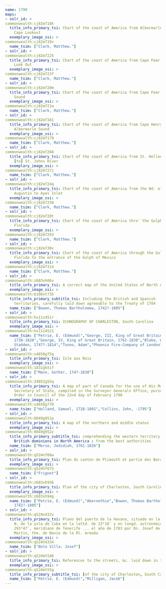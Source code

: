 ```yaml
---
name: 1790
maps:
- solr_id: > 
commonwealth:cj82m718k
  title_info_primary_tsi: Chart of the coast of America from Albermarle Sound to
    Cape Lookout
  exemplary_image_ssi: > 
commonwealth:cj82m719v
  name_tsim: ["Clark, Matthew."]
- solr_id: > 
commonwealth:cj82m7225
  title_info_primary_tsi: Chart of the coast of America from Cape Fear to Cape
    Look Out
  exemplary_image_ssi: > 
commonwealth:cj82m723f
  name_tsim: ["Clark, Matthew."]
- solr_id: > 
commonwealth:cj82m720m
  title_info_primary_tsi: Chart of the coast of America from Cape Fear to Helens
    Sound
  exemplary_image_ssi: > 
commonwealth:cj82m721w
  name_tsim: ["Clark, Matthew."]
- solr_id: > 
commonwealth:cj82m7161
  title_info_primary_tsi: Chart of the coast of America from Cape Henry to
    Albermarle Sound
  exemplary_image_ssi: > 
commonwealth:cj82m7179
  name_tsim: ["Clark, Matthew."]
- solr_id: > 
commonwealth:cj82m7268
  title_info_primary_tsi: Chart of the coast of America from St. Hellens Sound
    [to] St. Johns River
  exemplary_image_ssi: > 
commonwealth:cj82m727j
  name_tsim: ["Clark, Matthew."]
- solr_id: > 
commonwealth:cj82m724q
  title_info_primary_tsi: Chart of the coast of America from the Nd. of St.
    Augustin to Ayes Inlet
  exemplary_image_ssi: > 
commonwealth:cj82m7250
  name_tsim: ["Clark, Matthew."]
- solr_id: > 
commonwealth:cj82m728t
  title_info_primary_tsi: Chart of the coast of America thro' the Gulph of
    Florida
  exemplary_image_ssi: > 
commonwealth:cj82m7293
  name_tsim: ["Clark, Matthew."]
- solr_id: > 
commonwealth:cj82m730v
  title_info_primary_tsi: Chart of the coast of America through the Gulph of
    Florida to the entrance of the Gulph of Mexico
  exemplary_image_ssi: > 
commonwealth:cj82m7314
  name_tsim: ["Clark, Matthew."]
- solr_id: > 
commonwealth:z603vh06v
  title_info_primary_tsi: A correct map of the United States of North America.
  exemplary_image_ssi: > 
commonwealth:6108vt735
  title_info_primary_subtitle_tsi: Including the British and Spanish
    territories, carefully laid down agreeable to the Treaty of 1784
  name_tsim: ["Bowen, Thomas Bartholomew, 1742?-1805"]
- solr_id: > 
commonwealth:hx11z451r
  title_info_primary_tsi: ICHNOGRAPHY OF CHARLESTON, South Carolina
  exemplary_image_ssi: > 
commonwealth:hx11z4521
  name_tsim: ["Petrie, E. (Edmund)","George, III, King of Great Britain,
    1738-1820","George, IV, King of Great Britain, 1762-1830","Blake, William
    Stadden, 1747?-1814","Tunno, Adam","Phoenix Fire-Company of London"]
- solr_id: > 
commonwealth:s4658g75q
  title_info_primary_tsi: Isle aux Noix
  exemplary_image_ssi: > 
commonwealth:1831gk51f
  name_tsim: ["Mann, Gother, 1747-1830"]
- solr_id: > 
commonwealth:34852g55q
  title_info_primary_tsi: A map of part of Canada for the use of His Majesty's
    Secretary of State, compiled in the Surveyor Generals Office, pursuant to an
    Order in Council of the 22nd day of February 1790
  exemplary_image_ssi: > 
commonwealth:s4658g778
  name_tsim: ["Holland, Samuel, 1728-1801","Collins, John, -1795"]
- solr_id: > 
commonwealth:8049g951p
  title_info_primary_tsi: A map of the northern and middle states
  exemplary_image_ssi: > 
commonwealth:8049g952z
  title_info_primary_subtitle_tsi: comprehending the western territory & the
    British dominions in North America : from the best authorities
  name_tsim: ["Morse, Jedidiah, 1761-1826"]
- solr_id: > 
commonwealth:q524nf66w
  title_info_primary_tsi: Plan du canton de Plimouth et partie des Baradéres
  exemplary_image_ssi: > 
commonwealth:q524nf675
  name_tsim: ["Frignet"]
- solr_id: > 
commonwealth:z603vh936
  title_info_primary_tsi: Plan of the city of Charleston, South Carolina
  exemplary_image_ssi: > 
commonwealth:z603vh94g
  name_tsim: ["Petrie, E. (Edmund)","Abernethie","Bowen, Thomas Bartholomew,
    1742?-1805"]
- solr_id: > 
commonwealth:q524nd32v
  title_info_primary_tsi: Plano del puerto de la Havana, situado en la parte del
    N. de la ysla de Cuba en la lattd. de 23⁰10ʹ y en longd. astronómica de
    293⁰47ʹ, meridiano de Tenerife ... el año de 1783 por Dn. Josef de Sn.
    Martin, the. de Navio de la Rl. Armada
  exemplary_image_ssi: > 
commonwealth:q524nd334
  name_tsim: ["Boto Villa, Josef"]
- solr_id: > 
commonwealth:q524mt546
  title_info_primary_tsi: References to the streets, &c. laid down in the plan
  exemplary_image_ssi: > 
commonwealth:q524mt55g
  title_info_primary_subtitle_tsi: [of the city of Charleston, South Carolina]
  name_tsim: ["Petrie, E. (Edmund)","Milligan, Jacob"]
---
```

